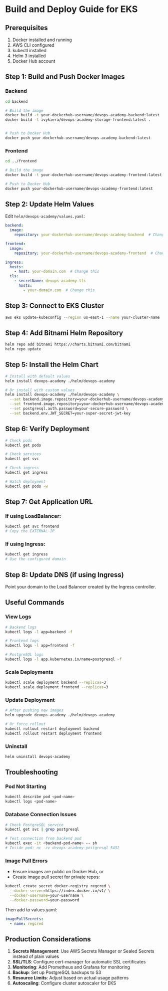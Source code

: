 # Build and Deploy Guide for EKS

## Prerequisites

1. Docker installed and running
2. AWS CLI configured
3. kubectl installed
4. Helm 3 installed
5. Docker Hub account

## Step 1: Build and Push Docker Images

### Backend
```bash
cd backend

# Build the image
docker build -t your-dockerhub-username/devops-academy-backend:latest .
docker build -t ivykiera/devops-academy-storage-frontend:latest .


# Push to Docker Hub
docker push your-dockerhub-username/devops-academy-backend:latest
```

### Frontend
```bash
cd ../frontend

# Build the image
docker build -t your-dockerhub-username/devops-academy-frontend:latest .

# Push to Docker Hub
docker push your-dockerhub-username/devops-academy-frontend:latest
```

## Step 2: Update Helm Values

Edit `helm/devops-academy/values.yaml`:

```yaml
backend:
  image:
    repository: your-dockerhub-username/devops-academy-backend  # Change this

frontend:
  image:
    repository: your-dockerhub-username/devops-academy-frontend  # Change this

ingress:
  hosts:
    - host: your-domain.com  # Change this
  tls:
    - secretName: devops-academy-tls
      hosts:
        - your-domain.com  # Change this
```

## Step 3: Connect to EKS Cluster

```bash
aws eks update-kubeconfig --region us-east-1 --name your-cluster-name
```

## Step 4: Add Bitnami Helm Repository

```bash
helm repo add bitnami https://charts.bitnami.com/bitnami
helm repo update
```

## Step 5: Install the Helm Chart

```bash
# Install with default values
helm install devops-academy ./helm/devops-academy

# Or install with custom values
helm install devops-academy ./helm/devops-academy \
  --set backend.image.repository=your-dockerhub-username/devops-academy-backend \
  --set frontend.image.repository=your-dockerhub-username/devops-academy-frontend \
  --set postgresql.auth.password=your-secure-password \
  --set backend.env.JWT_SECRET=your-super-secret-jwt-key
```

## Step 6: Verify Deployment

```bash
# Check pods
kubectl get pods

# Check services
kubectl get svc

# Check ingress
kubectl get ingress

# Watch deployment
kubectl get pods -w
```

## Step 7: Get Application URL

### If using LoadBalancer:
```bash
kubectl get svc frontend
# Copy the EXTERNAL-IP
```

### If using Ingress:
```bash
kubectl get ingress
# Use the configured domain
```

## Step 8: Update DNS (if using Ingress)

Point your domain to the Load Balancer created by the Ingress controller.

## Useful Commands

### View Logs
```bash
# Backend logs
kubectl logs -l app=backend -f

# Frontend logs
kubectl logs -l app=frontend -f

# PostgreSQL logs
kubectl logs -l app.kubernetes.io/name=postgresql -f
```

### Scale Deployments
```bash
kubectl scale deployment backend --replicas=3
kubectl scale deployment frontend --replicas=3
```

### Update Deployment
```bash
# After pushing new images
helm upgrade devops-academy ./helm/devops-academy

# Or force rollout
kubectl rollout restart deployment backend
kubectl rollout restart deployment frontend
```

### Uninstall
```bash
helm uninstall devops-academy
```

## Troubleshooting

### Pod Not Starting
```bash
kubectl describe pod <pod-name>
kubectl logs <pod-name>
```

### Database Connection Issues
```bash
# Check PostgreSQL service
kubectl get svc | grep postgresql

# Test connection from backend pod
kubectl exec -it <backend-pod-name> -- sh
# Inside pod: nc -zv devops-academy-postgresql 5432
```

### Image Pull Errors
- Ensure images are public on Docker Hub, or
- Create image pull secret for private repos:
```bash
kubectl create secret docker-registry regcred \
  --docker-server=https://index.docker.io/v1/ \
  --docker-username=your-username \
  --docker-password=your-password
```

Then add to values.yaml:
```yaml
imagePullSecrets:
  - name: regcred
```

## Production Considerations

1. **Secrets Management**: Use AWS Secrets Manager or Sealed Secrets instead of plain values
2. **SSL/TLS**: Configure cert-manager for automatic SSL certificates
3. **Monitoring**: Add Prometheus and Grafana for monitoring
4. **Backup**: Set up PostgreSQL backups to S3
5. **Resource Limits**: Adjust based on actual usage patterns
6. **Autoscaling**: Configure cluster autoscaler for EKS
